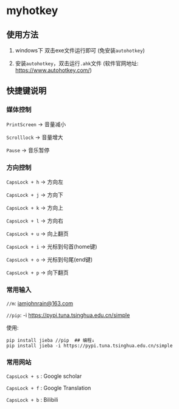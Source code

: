 # myhotkey

## 使用方法

1. windows下 双击exe文件运行即可 (免安装`autohotkey`)

2. 安装`autohotkey`，双击运行`.ahk`文件 (软件官网地址: https://www.autohotkey.com/)

## 快捷键说明

### 媒体控制

`PrintScreen` → 音量减小

`Scrolllock` → 音量增大

`Pause` → 音乐暂停

### 方向控制

`CapsLock + h` → 方向左

`CapsLock + j` → 方向下

`CapsLock + k` → 方向上

`CapsLock + l` → 方向右

`CapsLock + u` → 向上翻页

`CapsLock + i` → 光标到句首(home键)

`CapsLock + o` → 光标到句尾(end键)

`CapsLock + p` → 向下翻页



### 常用输入

`//m`:  iamjohnrain@163.com

`//pip`: -i https://pypi.tuna.tsinghua.edu.cn/simple

使用: 

```
pip install jieba //pip  ## 编程↓
pip install jieba -i https://pypi.tuna.tsinghua.edu.cn/simple
```



### 常用网站

`CapsLock + s` : Google scholar

`CapsLock + f` : Google Translation

`CapsLock + b` : Bilibili